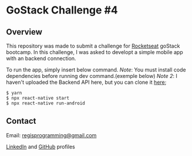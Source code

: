 # GoStack Challenge #4

## Overview 
  This repository was made to submit a challenge for [Rocketseat](https://rocketseat.com.br/) goStack bootcamp.
  In this challenge, I was asked to developt a simple mobile app with an backend connection. 

  To run the app, simply insert below command. 
  *Note*: You must install code dependencies before running dev command.(exemple below)
  *Note 2*: I haven't uploaded the Backend API here, but you can clone it [here](https://github.com/regisfaria/gostack-secondChallenge);
  ``` shell
  $ yarn
  $ npx react-native start
  $ npx react-native run-android
  ```

## Contact
Email: regisprogramming@gmail.com

[LinkedIn](https://www.linkedin.com/in/regissfaria/) and [GitHub](https://github.com/regisfaria) profiles
